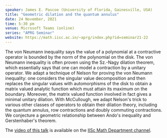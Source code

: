 ```yaml
---
speaker: James E. Pascoe (University of Florida, Gainesville, USA)
title: "Geometric dilation and the quantum annulus"
date: 24 November, 2021
time: 5:30 pm
venue: Microsoft Teams (online)
series: "APRG Seminar"
website: https://math.iisc.ac.in/~aprg/index.php?id=seminar21-22
---
```


The von Neumann inequality says the value of a polynomial at a contractive
operator is bounded by the norm of the polynomial on the disk. The von
Neumann inequality is often proven using the Sz.-Nagy dilation theorem,
which essentially says that one can model a contraction by a unitary
operator. We adapt a technique of Nelson for proving the von Neumann
inequality: one considers the singular value decomposition and then replaces
the singular values with automorphisms of the disk to obtain a matrix valued
analytic function which must attain its maximum on the boundary. Moreover,
the matrix valued function involved in fact gives a minimal unitary dilation.
With McCullough, we adapt Nelson's trick to various other classes of
operators to obtain their dilation theory, including the quantum annulus,
row contractions and doubly commuting contractions. We conjecture a geometric
relationship between Ando's inequality and Gerstenhaber's theorem.

The [video of this talk](https://www.youtube.com/watch?v=TyKyzlaxgtU&list=PLQXtaLhI1-1qxOEykh-1WOFkYuIzEE-ev) is available
on the [IISc Math Department channel](https://www.youtube.com/channel/UCR5Igvq9HScQKlPr-0coSIg/playlists).

